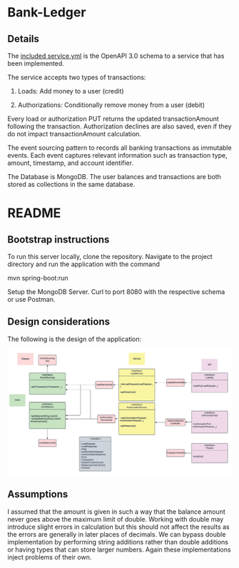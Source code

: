 
Bank-Ledger
===============================

## Details
The [included service.yml](service.yml) is the OpenAPI 3.0 schema to a service that has been implemented.

The service accepts two types of transactions:
1) Loads: Add money to a user (credit)

2) Authorizations: Conditionally remove money from a user (debit)

Every load or authorization PUT returns the updated transactionAmount following the transaction. Authorization declines are also saved, even if they do not impact transactionAmount calculation.

The event sourcing pattern to records all banking transactions as immutable events. Each event captures relevant information such as transaction type, amount, timestamp, and account identifier.

The Database is MongoDB. The user balances and transactions are both stored as collections in the same database. 

# README
## Bootstrap instructions
To run this server locally, clone the repository.
Navigate to the project directory and run the application with the command

mvn spring-boot:run

Setup the MongoDB Server.
Curl to port 8080 with the respective schema or use Postman.  


## Design considerations
The following is the design of the application:

![Alt text](um.PNG)

## Assumptions
I assumed that the amount is given in such a way that the balance amount never goes above the maximum limit of double.
Working with double may introduce slight errors in calculation but this should not affect the results
as the errors are generally in later places of decimals. We can bypass double implementation by performing 
string additions rather than double additions or having types that can store larger numbers. Again these
implementations inject problems of their own. 



